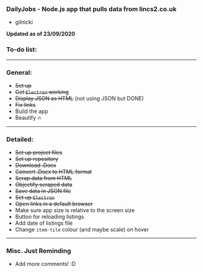 ### DailyJobs - Node.js app that pulls data from lincs2.co.uk 
- gilnicki

**Updated as of 23/09/2020**


### **To-do list:**

----

### General: 
- ~~Set up~~
- ~~Get `Electron` working~~
- ~~Display JSON as HTML~~ (not using JSON but DONE)
- ~~Fix links~~
- Build the app
- Beautify 🔥

----

### Detailed:
- ~~Set up project files~~
- ~~Set up repository~~
- ~~Download .Docx~~
- ~~Convert .Docx to HTML format~~
- ~~Scrap data from HTML~~ 
- ~~Objectify scraped data~~
- ~~Save data in JSON file~~
- ~~Set up `Electron`~~
- ~~Open links in a default browser~~
- Make sure app size is relative to the screen size
- Button for reloading listings
- Add date of listings file
- Change `item-tile` colour (and maybe scale) on hover

----

### Misc. Just Reminding
- Add more comments! :D